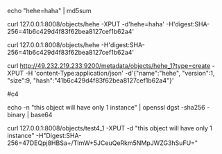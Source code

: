 echo "hehe=haha" | md5sum

curl 127.0.0.1:8008/objects/hehe -XPUT -d'hehe=haha' -H'digest:SHA-256=41b6c429d4f83f62bea8127cef1b62a4'

curl 127.0.0.1:8008/objects/hehe -H'digest:SHA-256=41b6c429d4f83f62bea8127cef1b62a4'

curl http://49.232.219.233:9200/metadata/objects/hehe_1?type=create -XPUT -H 'content-Type:application/json' -d'{"name":"hehe", "version":1, "size":9, "hash":"41b6c429d4f83f62bea8127cef1b62a4"}'

#c4

echo -n "this object will have only 1 instance" | openssl dgst -sha256 -binary | base64
 
curl 127.0.0.1:8008/objects/test4_1 -XPUT -d "this object will have only 1 instance" -H"Digest:SHA-256=47DEQpj8HBSa+/TImW+5JCeuQeRkm5NMpJWZG3hSuFU="